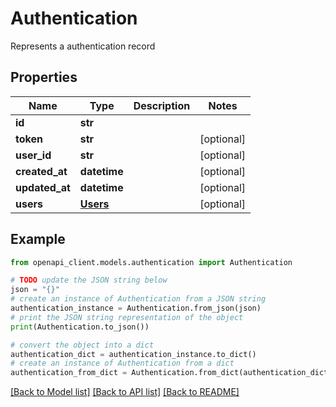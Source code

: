 # Authentication

Represents a authentication record

## Properties

Name | Type | Description | Notes
------------ | ------------- | ------------- | -------------
**id** | **str** |  | 
**token** | **str** |  | [optional] 
**user_id** | **str** |  | [optional] 
**created_at** | **datetime** |  | [optional] 
**updated_at** | **datetime** |  | [optional] 
**users** | [**Users**](Users.md) |  | [optional] 

## Example

```python
from openapi_client.models.authentication import Authentication

# TODO update the JSON string below
json = "{}"
# create an instance of Authentication from a JSON string
authentication_instance = Authentication.from_json(json)
# print the JSON string representation of the object
print(Authentication.to_json())

# convert the object into a dict
authentication_dict = authentication_instance.to_dict()
# create an instance of Authentication from a dict
authentication_from_dict = Authentication.from_dict(authentication_dict)
```
[[Back to Model list]](../README.md#documentation-for-models) [[Back to API list]](../README.md#documentation-for-api-endpoints) [[Back to README]](../README.md)


